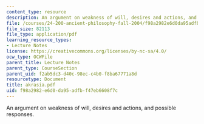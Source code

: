 ```yaml
---
content_type: resource
description: An argument on weakness of will, desires and actions, and possible responses.
file: /courses/24-200-ancient-philosophy-fall-2004/f98a2982e6d0da95adfbf47eb6608f7c_akrasia.pdf
file_size: 82113
file_type: application/pdf
learning_resource_types:
- Lecture Notes
license: https://creativecommons.org/licenses/by-nc-sa/4.0/
ocw_type: OCWFile
parent_title: Lecture Notes
parent_type: CourseSection
parent_uid: f2ab5dc3-d40c-98ec-c4b0-f8ba67771a8d
resourcetype: Document
title: akrasia.pdf
uid: f98a2982-e6d0-da95-adfb-f47eb6608f7c
---
```

An argument on weakness of will, desires and actions, and possible responses.